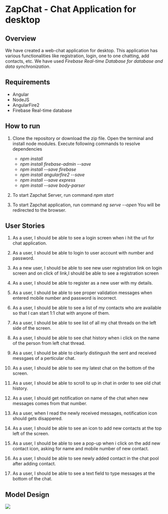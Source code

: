 # ZapChat - Chat Application for desktop

## Overview  
We have created a web-chat application for desktop. This application has various functionalities like registration, login, one to one chatting, add contacts, etc. We have used *Firebase Real-time Database for database and data synchronization*.

## Requirements
- Angular
- NodeJS
- AngularFire2
- Firebase Real-time database

## How to run
1) Clone the repository or download the zip file. Open the terminal and install node modules. Execute following commands to resolve dependencies
    - *npm install*
    - *npm install firebase-admin --save*
    - *npm install --save firebase*
    - *npm install angularfire2 --save*
    - *npm install --save express*
    - *npm install --save body-parser*
    
    
2) To start Zapchat Server, run command *npm start*
3) To start Zapchat application, run command *ng serve --open*
You will be redirected to the browser.

## User Stories
1) As a user, I should be able to see a login screen when i hit the url for chat application.

2) As a user, I should be able to login to user account with number and password.

3) As a new user, I should be able to see new user registration link on login screen and on click of link,I should be able to see a registration screen

4) As a user, I should be able to register as a new user with my details.

5) As a user, I should be able to see proper validation messages when entered mobile number and password is incorrect.

6) As a user, I should be able to see a list of my contacts who are available so that I can start 1:1 chat with anyone of them. 

7) As a user, I should be able to see list of all my chat threads on the left side of the screen.

8) As a user, I should be able to see chat history when i click on the name of the person from left chat thread.

9) As a user, I should be able to clearly distingush the sent and received messgaes of a perticular chat.

10) As a user, I should be able to see my latest chat on the bottom of the screen.

11) As a user, I should be able to scroll to up in chat in order to see old chat history.

12) As a user, I should get notification on name of the chat when new messages comes from that number.

13) As a user, when I read the newly received messages, notification icon should gets disappered.

14) As a user, I should be able to see an icon to add new contacts at the top left of the screen.

15) As a user, I should be able to see a pop-up when i click on the add new contact icon, asking for name and mobile number of new contact.

16) As a user, I should be able to see newly added contact in the chat pool after adding contact.

17) As a user, I should be able to see a text field to type messages at the bottom of the chat.


## Model Design

<img src="https://github.com/Sunil-Y/ZapChat/blob/master/Chat_Model_Design.svg" >

